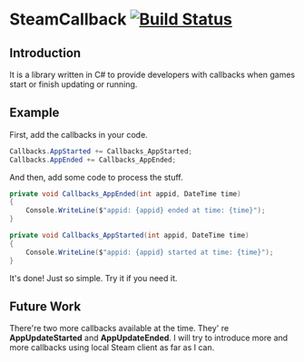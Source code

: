 # SteamCallback [![Build Status](https://travis-ci.org/peterjc123/SteamCallback.svg?branch=master)](https://travis-ci.org/peterjc123/SteamCallback)
## Introduction
It is a library written in C# to provide developers with callbacks when games start or finish updating or running.

## Example
First, add the callbacks in your code.
```C#
Callbacks.AppStarted += Callbacks_AppStarted;
Callbacks.AppEnded += Callbacks_AppEnded;
```
And then, add some code to process the stuff.
```C#
private void Callbacks_AppEnded(int appid, DateTime time)
{
    Console.WriteLine($"appid: {appid} ended at time: {time}");
}

private void Callbacks_AppStarted(int appid, DateTime time)
{
    Console.WriteLine($"appid: {appid} started at time: {time}");
}
```
It's done! Just so simple. Try it if you need it.

## Future Work
There're two more callbacks available at the time. They' re __AppUpdateStarted__ and __AppUpdateEnded__.
I will try to introduce more and more callbacks using local Steam client as far as I can.
